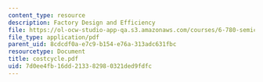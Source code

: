 ```yaml
---
content_type: resource
description: Factory Design and Efficiency
file: https://ol-ocw-studio-app-qa.s3.amazonaws.com/courses/6-780-semiconductor-manufacturing-spring-2003/7d0ee4fb16dd213382980321ded9fdfc_costcycle.pdf
file_type: application/pdf
parent_uid: 8cdcdf0a-e7c9-b154-e76a-313adc631fbc
resourcetype: Document
title: costcycle.pdf
uid: 7d0ee4fb-16dd-2133-8298-0321ded9fdfc
---
```

